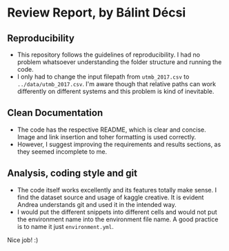 # Review Report, by Bálint Décsi

## Reproducibility
* This repository follows the guidelines of reproducibility. I had no problem whatsoever understanding the folder structure and running the code.
* I only had to change the input filepath from `utmb_2017.csv` to `../data/utmb_2017.csv`. I'm aware though that relative paths can work differently on different systems and this problem is kind of inevitable.

## Clean Documentation
* The code has the respective README, which is clear and concise. Image and link insertion and toher formatting is used correctly.
* However, I suggest improving the requirements and results sections, as they seemed incomplete to me.

## Analysis, coding style and git
* The code itself works excellently and its features totally make sense. I find the dataset source and usage of kaggle creative. It is evident Andrea understands git and used it in the intended way.
* I would put the different snippets into different cells and would not put the environment name into the environment file name. A good practice is to name it just `environment.yml`.

Nice job! :)